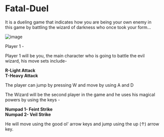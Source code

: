 # Fatal-Duel
It is a dueling game that indicates how you are being your own enemy in this game by battling the wizard of darkness who once took your form...

![image](https://github.com/user-attachments/assets/e1ce51bd-c6fe-41ae-88cf-17ae52e78542)


Player 1 -

Player 1 will be you, the main character who is going to battle the evil wizard, his move sets include-

**R-Light Attack**</br>
**T-Heavy Attack**

The player can jump by pressing W and move by using A and D

The Wizard will be the second player in the game and he uses his magical powers by using the keys -

**Numpad 1- Feint Strike**</br>
**Numpad 2- Veil Strike**

He will move using the good ol' arrow keys and jump using the up (↑) arrow key.
